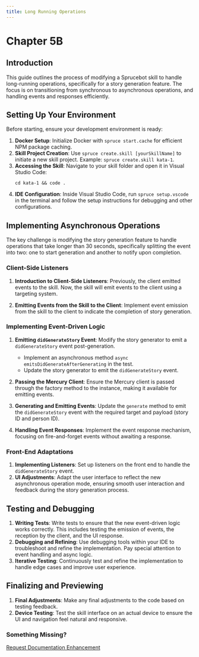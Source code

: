```yaml
---
title: Long Running Operations
---
```


# Chapter 5B

## Introduction

This guide outlines the process of modifying a Sprucebot skill to handle long-running operations, specifically for a story generation feature. The focus is on transitioning from synchronous to asynchronous operations, and handling events and responses efficiently.

## Setting Up Your Environment

Before starting, ensure your development environment is ready:

1. **Docker Setup**: Initialize Docker with `spruce start.cache` for efficient NPM package caching.
2. **Skill Project Creation**: Use `spruce create.skill [yourSkillName]` to initiate a new skill project. Example: `spruce create.skill kata-1`. 
3. **Accessing the Skill**: Navigate to your skill folder and open it in Visual Studio Code:
   ```shell
   cd kata-1 && code .
   ```
4. **IDE Configuration**: Inside Visual Studio Code, run `spruce setup.vscode` in the terminal and follow the setup instructions for debugging and other configurations.

## Implementing Asynchronous Operations

The key challenge is modifying the story generation feature to handle operations that take longer than 30 seconds, specifically splitting the event into two: one to start generation and another to notify upon completion.

### Client-Side Listeners

1. **Introduction to Client-Side Listeners**: Previously, the client emitted events to the skill. Now, the skill will emit events to the client using a targeting system.

2. **Emitting Events from the Skill to the Client**: Implement event emission from the skill to the client to indicate the completion of story generation.

### Implementing Event-Driven Logic

1. **Emitting `didGenerateStory` Event**: Modify the story generator to emit a `didGenerateStory` event post-generation.
   - Implement an asynchronous method `async emitsDidGenerateAfterGenerating` in the test.
   - Update the story generator to emit the `didGenerateStory` event.

2. **Passing the Mercury Client**: Ensure the Mercury client is passed through the factory method to the instance, making it available for emitting events.

3. **Generating and Emitting Events**: Update the `generate` method to emit the `didGenerateStory` event with the required target and payload (story ID and person ID).

4. **Handling Event Responses**: Implement the event response mechanism, focusing on fire-and-forget events without awaiting a response.

### Front-End Adaptations

1. **Implementing Listeners**: Set up listeners on the front end to handle the `didGenerateStory` event.
2. **UI Adjustments**: Adapt the user interface to reflect the new asynchronous operation mode, ensuring smooth user interaction and feedback during the story generation process.

## Testing and Debugging

1. **Writing Tests**: Write tests to ensure that the new event-driven logic works correctly. This includes testing the emission of events, the reception by the client, and the UI response.
2. **Debugging and Refining**: Use debugging tools within your IDE to troubleshoot and refine the implementation. Pay special attention to event handling and async logic.
3. **Iterative Testing**: Continuously test and refine the implementation to handle edge cases and improve user experience.

## Finalizing and Previewing

1. **Final Adjustments**: Make any final adjustments to the code based on testing feedback.
2. **Device Testing**: Test the skill interface on an actual device to ensure the UI and navigation feel natural and responsive.

### Something Missing?

<div class="grid-buttons">
    <a class="btn" href="https://forms.gle/2ZMtwUxg1egV8sHT8">Request Documentation Enhancement</a>
</div>